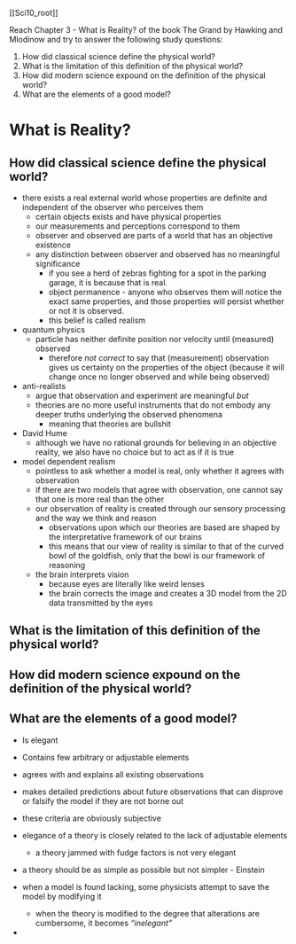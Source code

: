 [[Sci10_root]]

Reach Chapter 3 - What is Reality? of the book The Grand by Hawking and Mlodinow and try to answer the following study questions:  
  
1. How did classical science define the physical world?  
2. What is the limitation of this definition of the physical world?  
3. How did modern science expound on the definition of the physical world?  
4. What are the elements of a good model?

# What is Reality?

## How did classical science define the physical world?  
- there exists a real external world whose properties are definite and independent of the observer who perceives them
	- certain objects exists and have physical properties
	- our measurements and perceptions correspond to them
	- observer and observed are parts of a world that has an objective existence
	- any distinction between observer and observed has no meaningful significance
		- if you see a herd of zebras fighting for a spot in the parking garage, it is because that is real.
		- object permanence - anyone who observes them will notice the exact same properties, and those properties will persist whether or not it is observed.
		- this belief is called realism
- quantum physics
	- particle has neither definite position nor velocity until (measured) observed
		- therefore *not correct* to say that (measurement) observation gives us certainty on the properties of the object (because it will change once no longer observed and while being observed)
- anti-realists
	- argue that observation and experiment are meaningful *but*
	- theories are no more useful instruments that do not embody any deeper truths underlying the observed phenomena
		- meaning that theories are bullshit
- David Hume
	- although we have no rational grounds for believing in an objective reality, we also have no choice but to act as if it is true
- model dependent realism
	- pointless to ask whether a model is real, only whether it agrees with observation
	- if there are two models that agree with observation, one cannot say that one is more real than the other
	- our observation of reality is created through our sensory processing and the way we think and reason
		- observations upon which our theories are based are shaped by the interpretative framework of our brains
		- this means that our view of reality is similar to that of the curved bowl of the goldfish, only that the bowl is our framework of reasoning
	- the brain interprets vision
		- because eyes are literally like weird lenses
		- the brain corrects the image and creates a 3D model from the 2D data transmitted by the eyes

## What is the limitation of this definition of the physical world? 

## How did modern science expound on the definition of the physical world?  

## What are the elements of a good model?
- Is elegant
- Contains few arbitrary or adjustable elements
- agrees with and explains all existing observations
- makes detailed predictions about future observations that can disprove or falsify the model if they are not borne out

- these criteria are obviously subjective
- elegance of a theory is closely related to the lack of adjustable elements 
	- a theory jammed with fudge factors is not very elegant
- a theory should be as simple as possible but not simpler - Einstein
- when a model is found lacking, some physicists attempt to save the model by modifying it
	- when the theory is modified to the degree that alterations are cumbersome, it becomes *“inelegant”*
- 